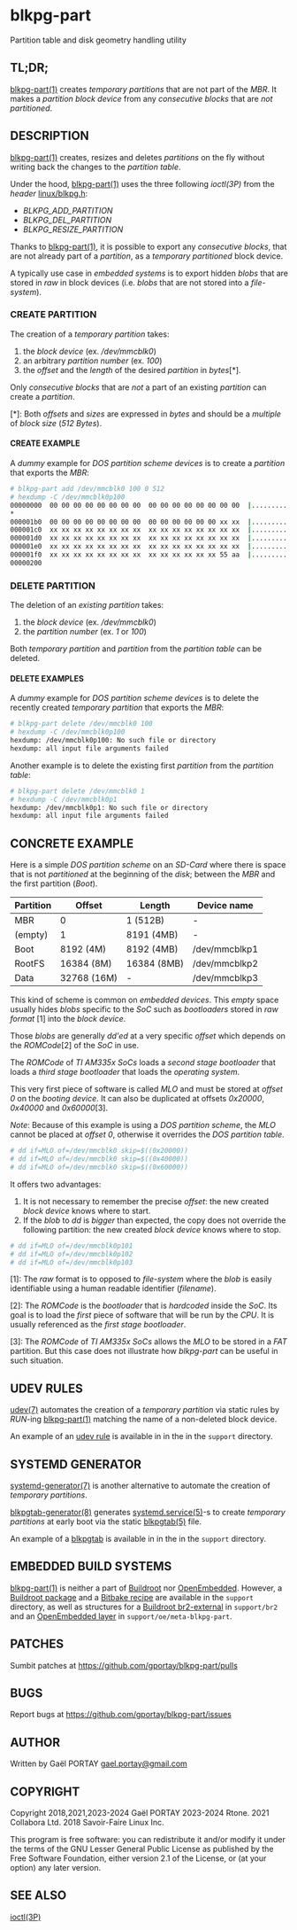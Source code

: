 # blkpg-part

Partition table and disk geometry handling utility

## TL;DR;

[blkpg-part(1)] creates _temporary partitions_ that are not part of the _MBR_.
It makes a _partition block device_ from any _consecutive blocks_ that are _not
partitioned_.

## DESCRIPTION

[blkpg-part(1)] creates, resizes and deletes _partitions_ on the fly without
writing back the changes to the _partition table_.

Under the hood, [blkpg-part(1)] uses the three following *ioctl(3P)* from the
_header_ [linux/blkpg.h]:

* *BLKPG_ADD_PARTITION*
* *BLKPG_DEL_PARTITION*
* *BLKPG_RESIZE_PARTITION*

Thanks to [blkpg-part(1)], it is possible to export any _consecutive blocks_,
that are not already part of a _partition_, as a _temporary partitioned_
block device.

A typically use case in _embedded systems_ is to export hidden _blobs_ that are
stored in _raw_ in block devices (i.e. _blobs_ that are not stored into a
_file-system_).

### CREATE PARTITION

The creation of a _temporary partition_ takes:

1. the _block device_ (ex. _/dev/mmcblk0_)
1. an arbitrary _partition number_ (ex. _100_)
1. the _offset_ and the _length_ of the desired _partition_ in _bytes_\[\*\].

Only _consecutive blocks_ that are _not_ a part of an existing _partition_ can
create a _partition_.

\[\*\]: Both _offsets_ and _sizes_ are expressed in _bytes_ and should be a
_multiple_ of _block size_ (_512 Bytes_).

#### CREATE EXAMPLE

A _dummy_ example for _DOS partition scheme devices_ is to create a _partition_
that exports the _MBR_:

``` bash
# blkpg-part add /dev/mmcblk0 100 0 512
# hexdump -C /dev/mmcblk0p100
00000000  00 00 00 00 00 00 00 00  00 00 00 00 00 00 00 00  |................|
*
000001b0  00 00 00 00 00 00 00 00  00 00 00 00 00 00 xx xx  |................|
000001c0  xx xx xx xx xx xx xx xx  xx xx xx xx xx xx xx xx  |................|
000001d0  xx xx xx xx xx xx xx xx  xx xx xx xx xx xx xx xx  |................|
000001e0  xx xx xx xx xx xx xx xx  xx xx xx xx xx xx xx xx  |................|
000001f0  xx xx xx xx xx xx xx xx  xx xx xx xx xx xx 55 aa  |..............U.|
00000200
```

### DELETE PARTITION

The deletion of an _existing partition_ takes:

1. the _block device_ (ex. _/dev/mmcblk0_)
1. the _partition number_ (ex. _1_ or _100_)

Both _temporary partition_ and _partition_ from the _partition table_ can be
deleted.

#### DELETE EXAMPLES

A _dummy_ example for _DOS partition scheme devices_ is to delete the recently
created _temporary partition_ that exports the _MBR_:

``` bash
# blkpg-part delete /dev/mmcblk0 100
# hexdump -C /dev/mmcblk0p100
hexdump: /dev/mmcblk0p100: No such file or directory
hexdump: all input file arguments failed
```

Another example is to delete the existing first _partition_ from the _partition
table_:

``` bash
# blkpg-part delete /dev/mmcblk0 1
# hexdump -C /dev/mmcblk0p1
hexdump: /dev/mmcblk0p1: No such file or directory
hexdump: all input file arguments failed
```

## CONCRETE EXAMPLE

Here is a simple _DOS partition scheme_ on an _SD-Card_ where there is space
that is not _partitioned_ at the beginning of the _disk_; between the _MBR_ and
the first partition (_Boot_).

 Partition | Offset      | Length       | Device name
 --------- | ----------- | ------------ | -------------
 MBR       |     0       |     1 (512B) | -
 (empty)   |     1       |  8191  (4MB) | -
 Boot      |  8192  (4M) |  8192  (4MB) | /dev/mmcblkp1
 RootFS    | 16384  (8M) | 16384  (8MB) | /dev/mmcblkp2
 Data      | 32768 (16M) | -            | /dev/mmcblkp3

This kind of scheme is common on _embedded devices_. This _empty_ space usually
hides _blobs_ specific to the _SoC_ such as _bootloaders_ stored in _raw format_
\[1\] into the _block device_.

Those _blobs_ are generally _dd'ed_ at a very specific _offset_ which depends
on the _ROMCode_\[2\] of the _SoC_ in use.

The _ROMCode_ of _TI AM335x SoCs_ loads a _second stage bootloader_ that loads
a _third stage bootloader_ that loads the _operating system_.

This very first piece of software is called _MLO_ and must be stored at
_offset_ _0_ on the _booting device_. It can also be duplicated at offsets
_0x20000_, _0x40000_ and _0x60000_\[3\].

_Note_: Because of this example is using a _DOS partition scheme_, the _MLO_
cannot be placed at _offset 0_, otherwise it overrides the _DOS partition
table_.

``` bash
# dd if=MLO of=/dev/mmcblk0 skip=$((0x20000))
# dd if=MLO of=/dev/mmcblk0 skip=$((0x40000))
# dd if=MLO of=/dev/mmcblk0 skip=$((0x60000))
```

It offers two advantages:

1. It is not necessary to remember the precise _offset_: the new created _block
   device_ knows where to start.
1. If the _blob_ to _dd_ is _bigger_ than expected, the copy does not override
   the following partition: the new created _block device_ knows where to stop.

``` bash
# dd if=MLO of=/dev/mmcblk0p101
# dd if=MLO of=/dev/mmcblk0p102
# dd if=MLO of=/dev/mmcblk0p103
```

\[1\]: The _raw_ format is to opposed to _file-system_ where the _blob_ is
easily identifiable using a human readable identifier (_filename_).

\[2\]: The _ROMCode_ is the _bootloader_ that is _hardcoded_ inside the _SoC_.
Its goal is to load the _first_ piece of software that will be run by the
_CPU_. It is usually referenced as the _first stage bootloader_.

\[3\]: The _ROMCode_ of _TI AM335x SoCs_ allows the _MLO_ to be stored in a
_FAT_ partition. But this case does not illustrate how _blkpg-part_ can be
useful in such situation.

## UDEV RULES

[udev(7)] automates the creation of a _temporary partition_ via static rules by
_RUN_-ing [blkpg-part(1)] matching the name of a non-deleted block device.

An example of an [udev rule] is available in in the in the `support` directory.

## SYSTEMD GENERATOR

[systemd-generator(7)] is another alternative to automate the creation of
_temporary partitions_.

[blkpgtab-generator(8)] generates [systemd.service(5)]-s to create _temporary
partitions_ at early boot via the static [blkpgtab(5)] file.

An example of a [blkpgtab] is available in in the in the `support` directory.

## EMBEDDED BUILD SYSTEMS

[blkpg-part(1)] is neither a part of [Buildroot] nor [OpenEmbedded]. However, a
[Buildroot package] and a [Bitbake recipe] are available in the `support`
directory, as well as structures for a [Buildroot br2-external] in `support/br2`
and an [OpenEmbedded layer] in `support/oe/meta-blkpg-part`.

## PATCHES

Sumbit patches at <https://github.com/gportay/blkpg-part/pulls>

## BUGS

Report bugs at <https://github.com/gportay/blkpg-part/issues>

## AUTHOR

Written by Gaël PORTAY <gael.portay@gmail.com>

## COPYRIGHT

Copyright 2018,2021,2023-2024 Gaël PORTAY
                    2023-2024 Rtone.
                         2021 Collabora Ltd.
                         2018 Savoir-Faire Linux Inc.

This program is free software: you can redistribute it and/or modify it under
the terms of the GNU Lesser General Public License as published by the Free
Software Foundation, either version 2.1 of the License, or (at your option) any
later version.

## SEE ALSO

[ioctl(3P)]

[blkpg-part(1)]: blkpg-part.1.adoc "Go to the Manual page"
[linux/blkpg.h]: https://raw.githubusercontent.com/torvalds/linux/master/include/uapi/linux/blkpg.h "See linux/blkpg.h content"
[Buildroot]: https://buildroot.org/ "Go to Buildroot website"
[OpenEmbedded]: http://www.openembedded.org/ "Go to OpenEmbedded website"
[Buildroot package]: support/blkpg-part.mk "See the Buildroot Package content"
[Bitbake recipe]: support/blkpg-part.bb "See the Bitbake Recipe content"
[Buildroot br2-external]: support/br2 "See the Buildroot br2-external structure"
[OpenEmbedded layer]: support/oe "See the OpenEmbedded Layer structure"
[ioctl(3P)]: https://linux.die.net/man/3/ioctl
[udev(7)]: https://man7.org/linux/man-pages/man7/udev.7.html "Go to the Manual page"
[udev rule]: support/90-blkpg-part.rules#L27 "See an example of udev rule content"
[systemd-generator(7)]: https://www.freedesktop.org/software/systemd/man/latest/systemd.generator.html "Go to the Manual page"
[systemd.service(5)]: https://www.freedesktop.org/software/systemd/man/latest/systemd.service.html "Go to the Manual page"
[systemd blkpgtab]: support/90-blkpg-part.rules#L27 "See an example of systemd blkpgtab content"
[blkpgtab-generator(8)]: blkpgtab-generator.8.adoc "Go to the Manual page"
[blkpgtab(5)]: blkpgtab.5.adoc "Go to the Manual page"
[blkpgtab]: support/blkpgtab "Static information about the blkpg block devices."
